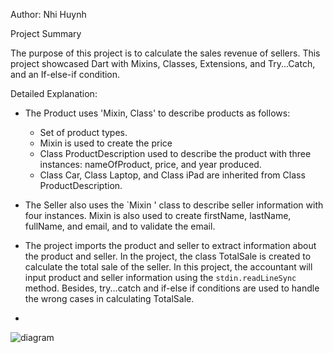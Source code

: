 Author: Nhi Huynh

Project Summary

The purpose of this project is to calculate the sales revenue of sellers.
This project showcased Dart with Mixins, Classes, Extensions, and Try...Catch, and an If-else-if condition.

Detailed Explanation:

* The Product uses 'Mixin, Class' to describe products as follows:

  -   Set of product types.
  -   Mixin is used to create the price
  -   Class ProductDescription used to describe the product with three instances: nameOfProduct, price, and year produced.
  -   Class Car, Class Laptop, and Class iPad are inherited from Class ProductDescription.

* The Seller also uses the `Mixin ' class to describe seller information with four instances. Mixin is also used to create firstName, lastName, fullName, and email, and to validate the email.

* The project imports the product and seller to extract information about the product and seller. In the project, the class TotalSale is created to calculate the total sale of the seller. In this project, the accountant will input product and seller information using the `stdin.readLineSync` method. Besides, try...catch and if-else if conditions are used to handle the wrong cases in calculating TotalSale.

* 
![diagram](https://github.com/user-attachments/assets/e3765290-21db-41c5-b8ea-1aa938fd9b7c)
